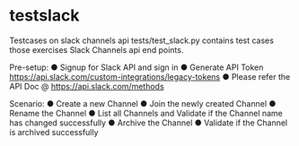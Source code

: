 # testslack
Testcases on slack channels api
tests/test_slack.py contains test cases those exercises Slack Channels api end points.

Pre-setup:
● Signup for Slack API and sign in
● Generate API Token https://api.slack.com/custom-integrations/legacy-tokens
● Please refer the API Doc @ https://api.slack.com/methods

Scenario:
● Create a new Channel
● Join the newly created Channel
● Rename the Channel
● List all Channels and Validate if the Channel name has changed successfully
● Archive the Channel
● Validate if the Channel is archived successfully
